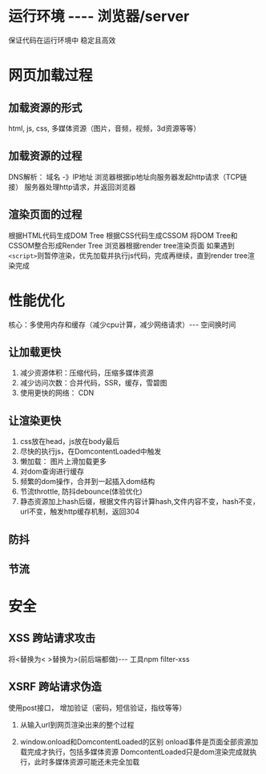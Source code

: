 <!--
 * @Author: your name
 * @Date: 2020-03-28 14:53:48
 * @LastEditTime: 2020-03-28 15:47:24
 * @LastEditors: Please set LastEditors
 * @Description: In User Settings Edit
 * @FilePath: /web_study/src/前端基础/运行环境基础/index.md
 -->
# 运行环境 ---- 浏览器/server
保证代码在运行环境中 稳定且高效

# 网页加载过程
## 加载资源的形式
html, js, css, 多媒体资源（图片，音频，视频，3d资源等等）
## 加载资源的过程
DNS解析： 域名 -》IP地址
浏览器根据ip地址向服务器发起http请求（TCP链接）
服务器处理http请求，并返回浏览器
## 渲染页面的过程
根据HTML代码生成DOM Tree
根据CSS代码生成CSSOM
将DOM Tree和CSSOM整合形成Render Tree
浏览器根据render tree渲染页面
如果遇到```<script>```则暂停渲染，优先加载并执行js代码，完成再继续，直到render tree渲染完成
# 性能优化
核心：多使用内存和缓存（减少cpu计算，减少网络请求）--- 空间换时间
## 让加载更快
1. 减少资源体积：压缩代码，压缩多媒体资源
2. 减少访问次数：合并代码，SSR，缓存，雪碧图
3. 使用更快的网络： CDN
## 让渲染更快
1. css放在head，js放在body最后
2. 尽快的执行js，在DomcontentLoaded中触发
3. 懒加载： 图片上滑加载更多
4. 对dom查询进行缓存
5. 频繁的dom操作，合并到一起插入dom结构
6. 节流throttle, 防抖debounce(体验优化)
7. 静态资源加上hash后缀，根据文件内容计算hash,文件内容不变，hash不变，url不变，触发http缓存机制，返回304
## 防抖

## 节流

# 安全
## XSS 跨站请求攻击
将<替换为&lt; >替换为&gt;(前后端都做)--- 工具npm filter-xss
## XSRF 跨站请求伪造
使用post接口， 增加验证（密码，短信验证，指纹等等）

1. 从输入url到网页渲染出来的整个过程

2. window.onload和DomcontentLoaded的区别
onload事件是页面全部资源加载完成才执行，包括多媒体资源
DomcontentLoaded只是dom渲染完成就执行，此时多媒体资源可能还未完全加载

